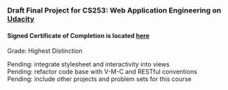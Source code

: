 <h3>Draft Final Project for CS253: Web Application Engineering on <a href="https://www.udacity.com/course/cs253">Udacity</a></h3>

<div><h4>Signed Certificate of Completion is located <a href="https://docs.google.com/file/d/0B1UaQhioqJ5EVFBQSzlpVkM4Yjg/edit?usp=sharing">here</a></h4>
Grade: Highest Distinction
</div>

Pending: integrate stylesheet and interactivity into views
<br />
Pending: refactor code base with V-M-C and RESTful conventions
<br />
Pending: include other projects and problem sets for this course

